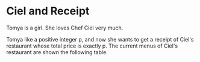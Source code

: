 # Ciel and Receipt

Tomya is a girl. She loves Chef Ciel very much.

Tomya like a positive integer p, and now she wants to get a receipt of Ciel's restaurant whose total price is exactly p. 
The current menus of Ciel's restaurant are shown the following table.
